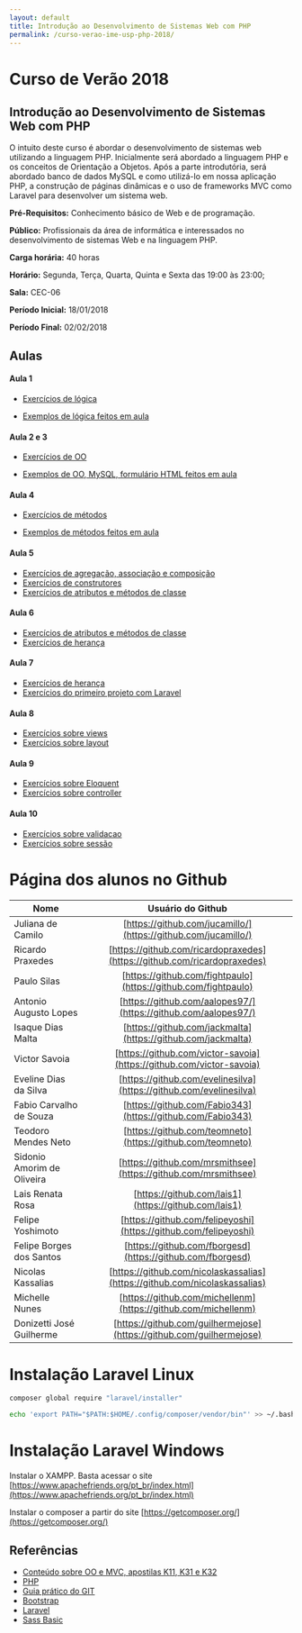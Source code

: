```yaml
---
layout: default
title: Introdução ao Desenvolvimento de Sistemas Web com PHP
permalink: /curso-verao-ime-usp-php-2018/
---
```


# Curso de Verão 2018

## Introdução ao Desenvolvimento de Sistemas Web com PHP

O intuito deste curso é abordar o desenvolvimento de sistemas web utilizando a linguagem PHP. Inicialmente será abordado a linguagem PHP e os conceitos de Orientação a Objetos. Após a parte introdutória, será abordado banco de dados MySQL e como utilizá-lo em nossa aplicação PHP, a construção de páginas dinâmicas e o uso de frameworks MVC como Laravel para desenvolver um sistema web.

**Pré-Requisitos:** Conhecimento básico de Web e de programação.

**Público:** Profissionais da área de informática e interessados no desenvolvimento de sistemas Web e na linguagem PHP.

**Carga horária:** 40 horas

**Horário:** Segunda, Terça, Quarta, Quinta e Sexta das 19:00 às 23:00;

**Sala:** CEC-06

**Período Inicial:** 18/01/2018

**Período Final:** 02/02/2018

## Aulas

#### Aula 1
* [Exercícios de lógica](https://gist.github.com/mrezende/788289758ec5139d6300a77f21c3dcfe)

* [Exemplos de lógica feitos em aula](https://github.com/mrezende/logica)

#### Aula 2 e 3

* [Exercícios de OO](https://gist.github.com/mrezende/0e766190493fd6bc0b8b7ffdd7e99300)

* [Exemplos de OO, MySQL, formulário HTML feitos em aula](https://github.com/mrezende/orientacao-objetos)

#### Aula 4

* [Exercícios de métodos](https://gist.github.com/mrezende/5ad5a4488b6b16f479114d0063366d51)

* [Exemplos de métodos feitos em aula](https://github.com/mrezende/metodos)

#### Aula 5
* [Exercícios de agregação, associação e composição](https://gist.github.com/mrezende/a8ca3c7ea47aba794cb25ce30f552566)
* [Exercícios de construtores](https://gist.github.com/mrezende/3b21b6ee2b34e3d12e0bacefc9314f44)
* [Exercícios de atributos e métodos de classe](https://gist.github.com/mrezende/a81a3c7fdd2c7b9f76429871da692ce2)


#### Aula 6
* [Exercícios de atributos e métodos de classe](https://gist.github.com/mrezende/a81a3c7fdd2c7b9f76429871da692ce2)
* [Exercícios de herança](https://gist.github.com/mrezende/c2d6a2a873c6e0377c2fecc897521004)

#### Aula 7
* [Exercícios de herança](https://gist.github.com/mrezende/c2d6a2a873c6e0377c2fecc897521004)
* [Exercícios do primeiro projeto com Laravel](https://gist.github.com/mrezende/1c72b77db845696da8bce55aea00acc3)


#### Aula 8
* [Exercícios sobre views](https://gist.github.com/mrezende/59f78c082accf6ad57fcef8ded32fc28)
* [Exercícios sobre layout](https://gist.github.com/mrezende/e06fd1657954f8136210cf2464c690f6)

#### Aula 9
* [Exercícios sobre Eloquent](https://gist.github.com/mrezende/af431c5ce7380563968bda5e64c223e0)
* [Exercícios sobre controller](https://gist.github.com/mrezende/5ec5490ef8343634162d1d06389d515a)

#### Aula 10
* [Exercícios sobre validacao](https://gist.github.com/mrezende/fabfdb0d896899e3240768edab4c41c1)
* [Exercícios sobre sessão](https://gist.github.com/mrezende/bea31a782bc92086928025102b5b7242)

# Página dos alunos no Github

| Nome        |    Usuário do Github |
| ------------- |:-------------:|
| Juliana de Camilo | [https://github.com/jucamillo/](https://github.com/jucamillo/) |
| Ricardo Praxedes | [https://github.com/ricardopraxedes](https://github.com/ricardopraxedes) |
| Paulo Silas | [https://github.com/fightpaulo](https://github.com/fightpaulo) |
| Antonio Augusto Lopes | [https://github.com/aalopes97/](https://github.com/aalopes97/) |
| Isaque Dias Malta | [https://github.com/jackmalta](https://github.com/jackmalta)  |
| Victor Savoia | [https://github.com/victor-savoia](https://github.com/victor-savoia)  |
| Eveline Dias da Silva | [https://github.com/evelinesilva](https://github.com/evelinesilva) |
| Fabio Carvalho de Souza | [https://github.com/Fabio343](https://github.com/Fabio343)  |
| Teodoro Mendes Neto | [https://github.com/teomneto](https://github.com/teomneto) |
| Sidonio Amorim de Oliveira | [https://github.com/mrsmithsee](https://github.com/mrsmithsee) |
| Lais Renata Rosa | [https://github.com/lais1](https://github.com/lais1) |
| Felipe Yoshimoto | [https://github.com/felipeyoshi](https://github.com/felipeyoshi) |
| Felipe Borges dos Santos | [https://github.com/fborgesd](https://github.com/fborgesd) |
| Nicolas Kassalias | [https://github.com/nicolaskassalias](https://github.com/nicolaskassalias) |
| Michelle Nunes | [https://github.com/michellenm](https://github.com/michellenm) |
| Donizetti José Guilherme | [https://github.com/guilhermejose](https://github.com/guilhermejose) |



# Instalação Laravel Linux

```sh
composer global require "laravel/installer"

echo 'export PATH="$PATH:$HOME/.config/composer/vendor/bin"' >> ~/.bashrc

```

# Instalação Laravel Windows

Instalar o XAMPP. Basta acessar o site [https://www.apachefriends.org/pt_br/index.html](https://www.apachefriends.org/pt_br/index.html)

Instalar o composer a partir do site [https://getcomposer.org/](https://getcomposer.org/)


## Referências

* [Conteúdo sobre OO e MVC, apostilas K11, K31 e K32](http://www.k19.com.br)
* [PHP](http://php.net/manual/en/langref.php)
* [Guia prático do GIT](http://rogerdudler.github.io/git-guide/index.pt_BR.html)
* [Bootstrap](http://getbootstrap.com/)
* [Laravel](https://laravel.com/)
* [Sass Basic](http://sass-lang.com/guide)
